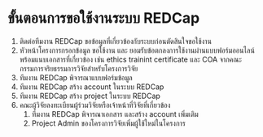 # ขั้นตอนการขอใช้งานระบบ REDCap

1. ติดต่อทีมงาน REDCap ขอข้อมูลที่เกี่ยวข้องกับระบบก่อนตัดสินใจขอใช้งาน
2. หัวหน้าโครงการกรอกข้อมูล ขอใช้งาน และ ยอมรับข้อตกลงการใช้งานผ่านแบบฟอร์มออนไลน์ พร้อมแนบเอกสารที่เกี่ยวข้อง เช่น ethics trainint certificate และ COA จากคณะกรรมการจริยธรรมการวิจัยสำหรับโครงการวิจัย
3. ทีมงาน REDCap พิจารณาแบบฟอร์มข้อมูล
4. ทีมงาน REDCap สร้าง account ในระบบ REDCap
5. ทีมงาน REDCap สร้าง project ในระบบ REDCap
6. คณะผู้วิจัยลงทะเบียนผู้ร่วมวิจัยหรือเจ้าหน้าที่วิจัยที่เกี่ยวข้อง
    1. ทีมงาน REDCap พิจารณาเอกสาร และสร้าง account เพิ่มเติม 
    2. Project Admin ของโครงการวิจัยเพิ่มผู้ใช้ใหม่ในโครงการ
